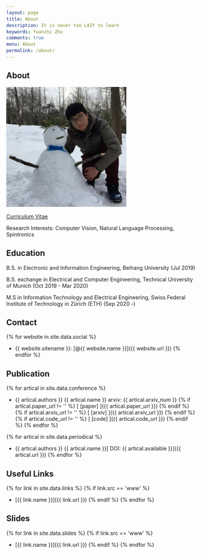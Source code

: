 ```yaml
---
layout: page
title: About
description: It is never too LAZY to learn
keywords: Yuanzhi Zhu
comments: true
menu: About
permalink: /about/
---
```


## About

<img src="/images/About_Me.jpg" width="320" height="320" />

[Curriculum Vitae](/documents/Yuanzhi-Zhu-CV.pdf)

Research Interests: Computer Vision, Natural Language Processing, Spintronics

## Education

B.S. in Electronic and Information Engineering, Beihang University (Jul 2019)

B.S. exchange in Electrical and Computer Engineering, Technical University of Munich (Oct 2019 - Mar 2020)

M.S in Information Technology and Electrical Engineering, Swiss Federal Institute of Technology in Zürich (ETH) (Sep 2020 -)

## Contact

{% for website in site.data.social %}
* {{ website.sitename }}: [@{{ website.name }}]({{ website.url }})
{% endfor %}

## Publication
{% for artical in site.data.conference %}
* {{ artical.authors }}
  {{ artical.name }}
  arxiv: {{ artical.arxiv_num }}
  {% if artical.paper_url != '' %}
  [ [paper] ]({{ artical.paper_url }})
  {% endif %}
  {% if artical.arxiv_url != '' %}
  [ [arxiv] ]({{ artical.arxiv_url }})
  {% endif %}
  {% if artical.code_url != '' %}
  [ [code] ]({{ artical.code_url }})
  {% endif %}
{% endfor %}

{% for artical in site.data.periodical %}
* {{ artical.authors }}
  {{ artical.name }}[ DOI: {{ artical.available }}]({{ artical.url }})
{% endfor %}

## Useful Links

{% for link in site.data.links %}
  {% if link.src == 'www' %}
* [{{ link.name }}]({{ link.url }})
  {% endif %}
{% endfor %}

## Slides

{% for link in site.data.slides %}
  {% if link.src == 'www' %}
* [{{ link.name }}]({{ link.url }})
  {% endif %}
{% endfor %}
